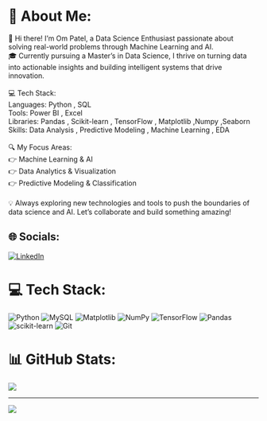 # 💫 About Me:
👋 Hi there! I’m Om Patel, a Data Science Enthusiast passionate about solving real-world problems through Machine Learning and AI.<br>🎓 Currently pursuing a Master’s in Data Science, I thrive on turning data into actionable insights and building intelligent systems that drive innovation.<br><br>💻 Tech Stack:<br>Languages: Python , SQL <br>Tools: Power BI , Excel <br>Libraries: Pandas , Scikit-learn , TensorFlow , Matplotlib ,Numpy ,Seaborn<br>Skills: Data Analysis , Predictive Modeling , Machine Learning , EDA<br><br>🔍 My Focus Areas:<br>👉 Machine Learning & AI<br>👉 Data Analytics & Visualization<br>👉 Predictive Modeling & Classification<br><br>💡 Always exploring new technologies and tools to push the boundaries of data science and AI. Let’s collaborate and build something amazing!


## 🌐 Socials:
[![LinkedIn](https://img.shields.io/badge/LinkedIn-%230077B5.svg?logo=linkedin&logoColor=white)](https://linkedin.com/in/om-patel-tech) 

# 💻 Tech Stack:
![Python](https://img.shields.io/badge/python-3670A0?style=for-the-badge&logo=python&logoColor=ffdd54) ![MySQL](https://img.shields.io/badge/mysql-4479A1.svg?style=for-the-badge&logo=mysql&logoColor=white) ![Matplotlib](https://img.shields.io/badge/Matplotlib-%23ffffff.svg?style=for-the-badge&logo=Matplotlib&logoColor=black) ![NumPy](https://img.shields.io/badge/numpy-%23013243.svg?style=for-the-badge&logo=numpy&logoColor=white) ![TensorFlow](https://img.shields.io/badge/TensorFlow-%23FF6F00.svg?style=for-the-badge&logo=TensorFlow&logoColor=white) ![Pandas](https://img.shields.io/badge/pandas-%23150458.svg?style=for-the-badge&logo=pandas&logoColor=white) ![scikit-learn](https://img.shields.io/badge/scikit--learn-%23F7931E.svg?style=for-the-badge&logo=scikit-learn&logoColor=white) ![Git](https://img.shields.io/badge/git-%23F05033.svg?style=for-the-badge&logo=git&logoColor=white)
# 📊 GitHub Stats:
![](https://github-readme-stats.vercel.app/api?username=OmPatel01&theme=default&hide_border=false&include_all_commits=true&count_private=false)<br/>
<!-- ![](https://github-readme-streak-stats.herokuapp.com/?user=OmPatel01&theme=default&hide_border=false)<br/> -->
<!-- ![](https://github-readme-stats.vercel.app/api/top-langs/?username=OmPatel01&theme=default&hide_border=false&include_all_commits=true&count_private=false&layout=compact) -->

---
[![](https://visitcount.itsvg.in/api?id=OmPatel01&icon=5&color=0)](https://visitcount.itsvg.in)

<!-- Proudly created with GPRM ( https://gprm.itsvg.in ) -->

